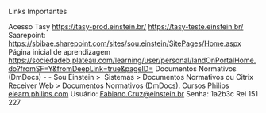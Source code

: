 Links Importantes

Acesso Tasy
	https://tasy-prod.einstein.br/
	https://tasy-teste.einstein.br/
Saarepoint:  https://sbibae.sharepoint.com/sites/sou.einstein/SitePages/Home.aspx
Página inicial de aprendizagem https://sociedadeb.plateau.com/learning/user/personal/landOnPortalHome.do?fromSF=Y&fromDeepLink=true&pageID=
Documentos Normativos (DmDocs) - - Sou Einstein >  Sistemas > Documentos Normativos  ou    Citrix Receiver Web > Documentos Normativos (DmDocs).
Cursos Philips [elearn.philips.com](https://elearn.philips.com/ "https://elearn.philips.com/") Usuário: [Fabiano.Cruz@einstein.br](mailto:Fabiano.Cruz@einstein.br "mailto:fabiano.cruz@einstein.br")  Senha: 1a2b3c Rel 151 227